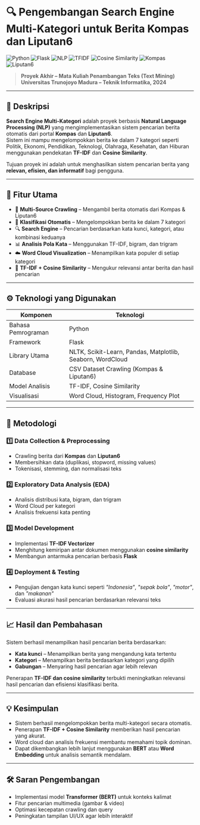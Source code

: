 # 🔍 Pengembangan Search Engine Multi-Kategori untuk Berita Kompas dan Liputan6  

![Python](https://img.shields.io/badge/Python-3776AB?style=for-the-badge&logo=python&logoColor=white)
![Flask](https://img.shields.io/badge/Flask-000000?style=for-the-badge&logo=flask&logoColor=white)
![NLP](https://img.shields.io/badge/NLP-Text--Mining-brightgreen?style=for-the-badge)
![TFIDF](https://img.shields.io/badge/TF--IDF-Model-orange?style=for-the-badge)
![Cosine Similarity](https://img.shields.io/badge/Cosine--Similarity-Implemented-blue?style=for-the-badge)
![Kompas](https://img.shields.io/badge/Kompas-News-red?style=for-the-badge)
![Liputan6](https://img.shields.io/badge/Liputan6-News-orange?style=for-the-badge)

> **Proyek Akhir – Mata Kuliah Penambangan Teks (Text Mining)**  
> **Universitas Trunojoyo Madura – Teknik Informatika, 2024**  

---

## 🧩 Deskripsi  
**Search Engine Multi-Kategori** adalah proyek berbasis **Natural Language Processing (NLP)** yang mengimplementasikan sistem pencarian berita otomatis dari portal **Kompas** dan **Liputan6**.  
Sistem ini mampu mengelompokkan berita ke dalam 7 kategori seperti Politik, Ekonomi, Pendidikan, Teknologi, Olahraga, Kesehatan, dan Hiburan menggunakan pendekatan **TF-IDF** dan **Cosine Similarity**.  

Tujuan proyek ini adalah untuk menghasilkan sistem pencarian berita yang **relevan, efisien, dan informatif** bagi pengguna.

---

## 🚀 Fitur Utama  

- 📰 **Multi-Source Crawling** – Mengambil berita otomatis dari Kompas & Liputan6  
- 🧠 **Klasifikasi Otomatis** – Mengelompokkan berita ke dalam 7 kategori  
- 🔍 **Search Engine** – Pencarian berdasarkan kata kunci, kategori, atau kombinasi keduanya  
- 📊 **Analisis Pola Kata** – Menggunakan TF-IDF, bigram, dan trigram  
- ☁️ **Word Cloud Visualization** – Menampilkan kata populer di setiap kategori  
- 🧮 **TF-IDF + Cosine Similarity** – Mengukur relevansi antar berita dan hasil pencarian  

---

## ⚙️ Teknologi yang Digunakan  

| Komponen | Teknologi |
|-----------|------------|
| Bahasa Pemrograman | Python |
| Framework | Flask |
| Library Utama | NLTK, Scikit-Learn, Pandas, Matplotlib, Seaborn, WordCloud |
| Database | CSV Dataset Crawling (Kompas & Liputan6) |
| Model Analisis | TF-IDF, Cosine Similarity |
| Visualisasi | Word Cloud, Histogram, Frequency Plot |

---

## 🧠 Metodologi  

### 1️⃣ Data Collection & Preprocessing  
- Crawling berita dari **Kompas** dan **Liputan6**  
- Membersihkan data (duplikasi, stopword, missing values)  
- Tokenisasi, stemming, dan normalisasi teks  

### 2️⃣ Exploratory Data Analysis (EDA)  
- Analisis distribusi kata, bigram, dan trigram  
- Word Cloud per kategori  
- Analisis frekuensi kata penting  

### 3️⃣ Model Development  
- Implementasi **TF-IDF Vectorizer**  
- Menghitung kemiripan antar dokumen menggunakan **cosine similarity**  
- Membangun antarmuka pencarian berbasis **Flask**  

### 4️⃣ Deployment & Testing  
- Pengujian dengan kata kunci seperti *"Indonesia"*, *"sepak bola"*, *"motor"*, dan *"makanan"*  
- Evaluasi akurasi hasil pencarian berdasarkan relevansi teks  

---

## 📈 Hasil dan Pembahasan  
Sistem berhasil menampilkan hasil pencarian berita berdasarkan:
- **Kata kunci** – Menampilkan berita yang mengandung kata tertentu  
- **Kategori** – Menampilkan berita berdasarkan kategori yang dipilih  
- **Gabungan** – Menyaring hasil pencarian agar lebih relevan  

Penerapan **TF-IDF dan cosine similarity** terbukti meningkatkan relevansi hasil pencarian dan efisiensi klasifikasi berita.

---

## 💡 Kesimpulan  
- Sistem berhasil mengelompokkan berita multi-kategori secara otomatis.  
- Penerapan **TF-IDF + Cosine Similarity** memberikan hasil pencarian yang akurat.  
- Word cloud dan analisis frekuensi membantu memahami topik dominan.  
- Dapat dikembangkan lebih lanjut menggunakan **BERT** atau **Word Embedding** untuk analisis semantik mendalam.  

---

## 🛠️ Saran Pengembangan  
- Implementasi model **Transformer (BERT)** untuk konteks kalimat  
- Fitur pencarian multimedia (gambar & video)  
- Optimasi kecepatan crawling dan query  
- Peningkatan tampilan UI/UX agar lebih interaktif  

